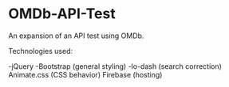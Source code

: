 # OMDb-API-Test
An expansion of an API test using OMDb.

Technologies used:

-jQuery
-Bootstrap (general styling)
-lo-dash (search correction)
Animate.css (CSS behavior)
Firebase (hosting)
